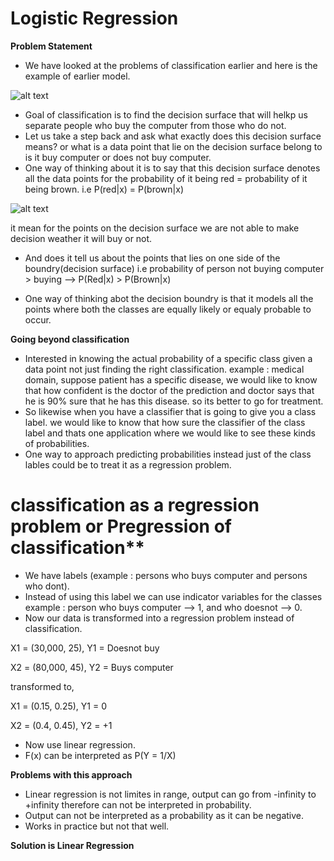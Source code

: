 # Logistic Regression

**Problem Statement**

- We have looked at the problems of classification earlier and here is the example of earlier model.

![alt text]()

- Goal of classification is to find the decision surface that will helkp us separate people who buy the computer from those who do not.
- Let us take a step back and ask what exactly does this decision surface means? or what is a data point that lie on the decision surface belong to is it buy computer or does not buy computer.
- One way of thinking about it is to say that this decision surface denotes all the data points for the probability of it being red = probability of it being brown. i.e P(red|x) = P(brown|x)

![alt text]()

it mean for the points on the decision surface we are not able to make decision weather it will buy or not.

- And does it tell us about the points that lies on one side of the boundry(decision surface) i.e probability of person not buying computer > buying --> P(Red|x) > P(Brown|x)

- One way of thinking abot the decision boundry is that it models all the points where both the classes are equally likely or equaly probable to occur.

**Going beyond classification**

- Interested in knowing the actual probability of a specific class given a data point not just finding the right classification. example : medical domain, suppose patient has a specific disease, we would like to know that how confident is the doctor of the prediction and doctor says that he is 90% sure that he has this disease. so its better to go for treatment.
- So likewise when you have a classifier that is going to give you a class label. we would like to know that how sure the classifier of the class label and thats one application where we would like to see these kinds of probabilities.
- One way to approach predicting probabilities instead just of the class lables could be to treat it as a regression problem.

# classification as a regression problem or Pregression of classification**

- We have labels (example : persons who buys computer and persons who dont).
- Instead of using this label we can use indicator variables for the classes example : person who buys computer --> 1, and who doesnot --> 0.
- Now our data is transformed into a regression problem instead of classification.

X1 = (30,000, 25), Y1 = Doesnot buy

X2 = (80,000, 45), Y2 = Buys computer

transformed to,

X1 = (0.15, 0.25), Y1 = 0

X2 = (0.4, 0.45), Y2 = +1

- Now use linear regression.
- F(x) can be interpreted as P(Y = 1/X)

**Problems with this approach**

- Linear regression is not limites in range, output can go from -infinity to +infinity therefore can not be interpreted in probability.
- Output can not be interpreted as a probability as it can be negative.
- Works in practice but not that well.

**Solution is Linear Regression**







